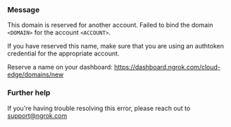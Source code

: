 
### Message
This domain is reserved for another account.
Failed to bind the domain <code>&lt;DOMAIN&gt;</code> for the account <code>&lt;ACCOUNT&gt;</code>.

If you have reserved this name, make sure that you are using an
authtoken credential for the appropriate account.

Reserve a name on your dashboard: https://dashboard.ngrok.com/cloud-edge/domains/new

### Further help
If you're having trouble resolving this error, please reach out to [support@ngrok.com](mailto:support@ngrok.com?subject=Help%20with%20ERR_NGROK_320)

